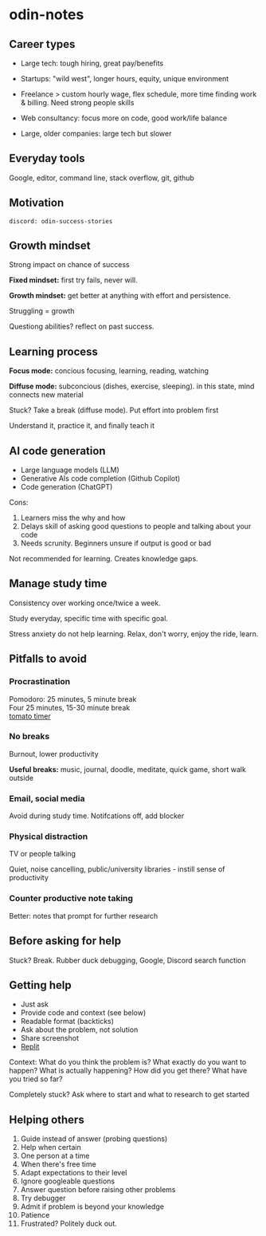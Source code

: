 # odin-notes


## Career types
- Large tech: tough hiring, great pay/benefits

- Startups: "wild west", longer hours, equity, unique environment 

- Freelance > custom hourly wage, flex schedule, more time finding work & billing. Need strong people skills

- Web consultancy: focus more on code, good work/life balance

- Large, older companies: large tech but slower

## Everyday tools
Google, editor, command line, stack overflow, git, github

## Motivation
`discord: odin-success-stories`

## Growth mindset
Strong impact on chance of success

**Fixed mindset:** first try fails, never will. 

**Growth mindset:** get better at anything with effort and persistence.

Struggling = growth

Questiong abilities? reflect on past success.

## Learning process
**Focus mode:** concious focusing, learning, reading, watching

**Diffuse mode:** subconcious (dishes, exercise, sleeping). in this state, mind connects new material

Stuck? Take a break (diffuse mode). Put effort into problem first

Understand it, practice it, and finally teach it

## AI code generation
- Large language models (LLM)
- Generative AIs code completion (Github Copilot)
- Code generation (ChatGPT)

Cons:
1. Learners miss the why and how
2. Delays skill of asking good questions to people and talking about your code
4. Needs scrunity. Beginners unsure if output is good or bad

Not recommended for learning. Creates knowledge gaps.

## Manage study time
Consistency over working once/twice a week.

Study everyday, specific time with specific goal.

Stress anxiety do not help learning. Relax, don't worry, enjoy the ride, learn.

## Pitfalls to avoid
### Procrastination

Pomodoro: 25 minutes, 5 minute break<br/>
Four 25 minutes, 15-30 minute break<br/>
[tomato timer](https://www.toptal.com/project-managers/tomato-timer)

### No breaks
Burnout, lower productivity

**Useful breaks:** music, journal, doodle, meditate, quick game, short walk outside

### Email, social media
Avoid during study time. Notifcations off, add blocker

### Physical distraction
TV or people talking

Quiet, noise cancelling, public/university libraries - instill sense of productivity

### Counter productive note taking
Better: notes that prompt for further research

## Before asking for help
Stuck? Break. Rubber duck debugging, Google, Discord search function

## Getting help
- Just ask
- Provide code and context (see below)
- Readable format (backticks)
- Ask about the problem, not solution
- Share screenshot
- [Replit](https://replit.com/)

Context:
What do you think the problem is?
What exactly do you want to happen?
What is actually happening?
How did you get there?
What have you tried so far?

Completely stuck? Ask where to start and what to research to get started

## Helping others
1. Guide instead of answer (probing questions)
2. Help when certain 
3. One person at a time
4. When there's free time
5. Adapt expectations to their level
6. Ignore googleable questions
7. Answer question before raising other problems
8. Try debugger
9. Admit if problem is beyond your knowledge
10. Patience
11. Frustrated? Politely duck out.